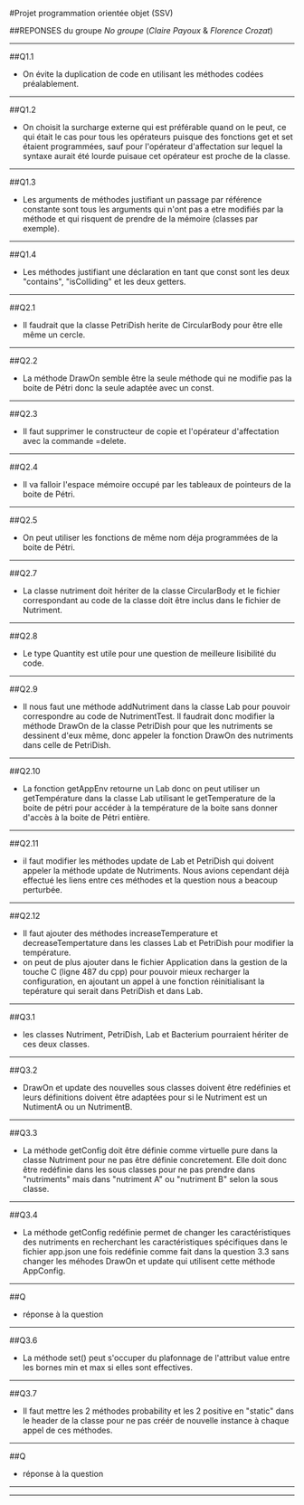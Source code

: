 #Projet programmation orientée objet (SSV)

##REPONSES du groupe *No groupe* (*Claire Payoux* & *Florence Crozat*) 

*************************************************
##Q1.1


- On évite la duplication de code en utilisant les méthodes codées préalablement.

*************************************************
##Q1.2


- On choisit la surcharge externe qui est préférable quand on le peut, ce qui était le cas pour tous les opérateurs puisque des fonctions get et set étaient programmées, sauf pour l'opérateur d'affectation sur lequel la syntaxe aurait été lourde puisaue cet opérateur est proche de la classe.

*************************************************
##Q1.3


- Les arguments de méthodes justifiant un passage par référence constante sont tous les arguments   qui n'ont pas a etre modifiés par la méthode et qui risquent de prendre de la mémoire (classes par exemple).

*************************************************
##Q1.4


- Les méthodes justifiant une déclaration en tant que const sont les deux "contains", "isColliding" et les deux getters.

*************************************************
##Q2.1


- Il faudrait que la classe PetriDish herite de CircularBody pour être elle même un cercle.

*************************************************
##Q2.2


- La méthode DrawOn semble être la seule méthode qui ne modifie pas la boite de Pétri donc la seule adaptée avec un const. 

*************************************************
##Q2.3


- Il faut supprimer le constructeur de copie et l'opérateur d'affectation avec la commande =delete.

*************************************************
##Q2.4


- Il va falloir l'espace mémoire occupé par les tableaux de pointeurs de la boite de Pétri.

*************************************************
##Q2.5


- On peut utiliser les fonctions de même nom déja programmées de la boite de Pétri.

*************************************************
##Q2.7


- La classe nutriment doit hériter de la classe CircularBody et le fichier correspondant au code de la classe doit être inclus dans le fichier de Nutriment.

*************************************************
##Q2.8


- Le type Quantity est utile pour une question de meilleure lisibilité du code.

*************************************************
##Q2.9


- Il nous faut une méthode addNutriment dans la classe Lab pour pouvoir correspondre au code de NutrimentTest. Il faudrait donc modifier la méthode DrawOn de la classe PetriDish pour que les nutriments se dessinent d'eux même, donc appeler la fonction DrawOn des nutriments dans celle de PetriDish.

*************************************************
##Q2.10


- La fonction getAppEnv retourne un Lab donc on peut utiliser un getTempérature dans la classe Lab utilisant le getTemperature de la boite de pétri pour accéder à la température de la boite sans donner d'accès à la boite de Pétri entière.

*************************************************
##Q2.11


- il faut modifier les méthodes update de Lab et PetriDish qui doivent appeler la méthode update de Nutriments. Nous avions cependant déjà effectué les liens entre ces méthodes et la question nous a beacoup perturbée.

*************************************************
##Q2.12


- Il faut ajouter des méthodes increaseTemperature et decreaseTempertature dans les classes Lab et PetriDish pour modifier la température.
- on peut de plus ajouter dans le fichier Application dans la gestion de la touche C (ligne 487 du cpp) pour pouvoir mieux recharger la configuration, en ajoutant un appel à une fonction réinitialisant la tepérature qui serait dans PetriDish et dans Lab.

*************************************************
##Q3.1


- les classes Nutriment, PetriDish, Lab et Bacterium pourraient hériter de ces deux classes.

*************************************************
##Q3.2


- DrawOn et update des nouvelles sous classes doivent être redéfinies et leurs définitions doivent être adaptées pour si le Nutriment est un NutimentA ou un NutrimentB. 

*************************************************
##Q3.3


- La méthode getConfig doit être définie comme virtuelle pure dans la classe Nutriment pour ne pas être définie concretement. Elle doit donc être redéfinie dans les sous classes pour ne pas prendre dans "nutriments" mais dans "nutriment A" ou "nutriment B" selon la sous classe.

*************************************************
##Q3.4


- La méthode getConfig redéfinie permet de changer les caractéristiques des nutriments en recherchant les caractéristiques spécifiques dans le fichier app.json une fois redéfinie comme fait dans la question 3.3 sans changer les méhodes DrawOn et update qui utilisent cette méthode AppConfig.

*************************************************
##Q


- réponse à la question 

*************************************************
##Q3.6


- La méthode set() peut s'occuper du plafonnage de l'attribut value entre les bornes min et max si elles sont effectives.

*************************************************
##Q3.7


- Il faut mettre les 2 méthodes probability et les 2 positive en "static" dans le header de la classe pour ne pas créér de nouvelle instance à chaque appel de ces méthodes. 

*************************************************
##Q


- réponse à la question 

*************************************************

*************************************************